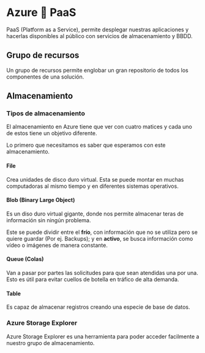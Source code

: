 # Azure 🔷 PaaS

PaaS (Platform as a Service), permite desplegar nuestras aplicaciones y hacerlas disponibles al público con servicios de almacenamiento y BBDD.

## Grupo de recursos

Un grupo de recursos permite englobar un gran repositorio de todos los componentes de una solución.

## Almacenamiento

### Tipos de almacenamiento

El almacenamiento en Azure tiene que ver con cuatro matices y cada uno de estos tiene un objetivo diferente.

Lo primero que necesitamos es saber que esperamos con este almacenamiento.

#### File

Crea unidades de disco duro virtual. Esta se puede montar en muchas computadoras al mismo tiempo y en diferentes sistemas operativos.

#### Blob (Binary Large Object)

Es un diso duro virtual gigante, donde nos permite almacenar teras de información sin ningún problema.

Este se puede dividir entre el **frío**, con información que no se utiliza pero se quiere guardar (Por ej. Backups); y en **activo**, se busca información como vídeo o imágenes de manera constante.

#### Queue (Colas)

Van a pasar por partes las solicitudes para que sean atendidas una por una. Esto es útil para evitar cuellos de botella en tráfico de alta demanda.

#### Table

Es capaz de almacenar registros creando una especie de base de datos.

### Azure Storage Explorer

Azure Storage Explorer es una herramienta para poder acceder facilmente a nuestro grupo de almacenamiento.
